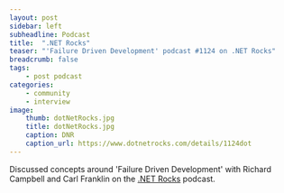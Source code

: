 ```yaml
---
layout: post
sidebar: left
subheadline: Podcast
title:  ".NET Rocks"
teaser: "'Failure Driven Development' podcast #1124 on .NET Rocks"
breadcrumb: false
tags:
    - post podcast
categories:
    - community
    - interview
image:
    thumb: dotNetRocks.jpg
    title: dotNetRocks.jpg
    caption: DNR
    caption_url: https://www.dotnetrocks.com/details/1124dot
---
```

Discussed concepts around 'Failure Driven Development' with Richard Campbell and Carl Franklin on the <a href='https://www.dotnetrocks.com/details/1124' target='new'>.NET Rocks</a> podcast.


